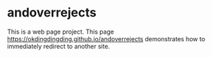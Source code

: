 # andoverrejects
This is a web page project. This page https://okdingdingding.github.io/andoverrejects demonstrates how to immediately redirect to another site.
